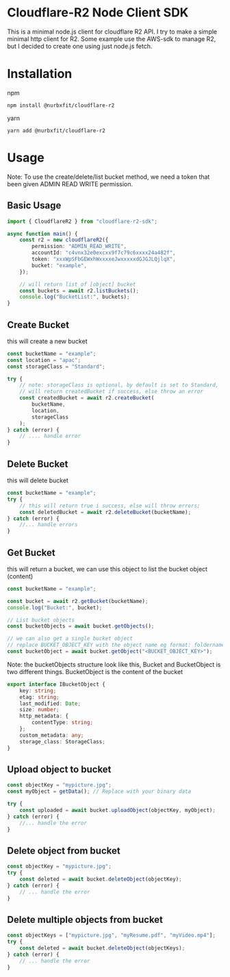 # Cloudflare-R2 Node Client SDK

This is a minimal node.js client for cloudflare R2 API. I try to make a simple minimal http client for R2.
Some example use the AWS-sdk to manage R2, but I decided to create one using just node.js fetch.

# Installation

npm

```
npm install @nurbxfit/cloudflare-r2
```

yarn

```
yarn add @nurbxfit/cloudflare-r2
```

# Usage

Note:
To use the create/delete/list bucket method, we need a token that been given ADMIN READ WRITE permission.

## Basic Usage

```ts
import { CloudflareR2 } from "cloudflare-r2-sdk";

async function main() {
	const r2 = new cloudflareR2({
		permission: "ADMIN_READ_WRITE",
		accountId: "c4vnx32e0excxx9f7c79c6xxxx24a482f",
		token: "xxxWpSFbGEWxhWxxxxeJwxxxxxdGJGJLQjlqX",
		bucket: "example",
	});

	// will return list of [object] bucket
	const buckets = await r2.listBuckets();
	console.log("BucketList:", buckets);
}
```

## Create Bucket

this will create a new bucket

```ts
const bucketName = "example";
const location = "apac";
const storageClass = "Standard";

try {
	// note: storageClass is optional, by default is set to Standard,
	// will return createdBucket if success, else throw an error
	const createdBucket = await r2.createBucket(
		bucketName,
		location,
		storageClass
	);
} catch (error) {
	// .... handle error
}
```

## Delete Bucket

this will delete bucket

```ts
const bucketName = "example";
try {
	// this will return true i success, else will throw errors;
	const deletedBucket = await r2.deleteBucket(bucketName);
} catch (error) {
	//... handle errors
}
```

## Get Bucket

this will return a bucket,
we can use this object to list the bucket object (content)

```ts
const bucketName = "example";

const bucket = await r2.getBucket(bucketName);
console.log("Bucket:", bucket);

// List bucket objects
const bucketObjects = await bucket.getObjects();

// we can also get a single bucket object
// replace BUCKET_OBJECT_KEY with the object name eg format: foldername/filename.extension
const bucketObject = await bucket.getObject("<BUCKET_OBJECT_KEY>");
```

Note: the bucketObjects structure look like this,
Bucket and BucketObject is two different things.
BucketObject is the content of the bucket

```ts
export interface IBucketObject {
	key: string;
	etag: string;
	last_modified: Date;
	size: number;
	http_metadata: {
		contentType: string;
	};
	custom_metadata: any;
	storage_class: StorageClass;
}
```

## Upload object to bucket

```ts
const objectKey = "mypicture.jpg";
const myObject = getData(); // Replace with your binary data

try {
	const uploaded = await bucket.uploadObject(objectKey, myObject);
} catch (error) {
	//... handle the error
}
```

## Delete object from bucket

```ts
const objectKey = "mypicture.jpg";
try {
	const deleted = await bucket.deleteObject(objectKey);
} catch (error) {
	// ... handle the error
}
```

## Delete multiple objects from bucket

```ts
const objectKeys = ["mypicture.jpg", "myResume.pdf", "myVideo.mp4"];
try {
	const deleted = await bucket.deleteObject(objectKeys);
} catch (error) {
	// ... handle the error
}
```
